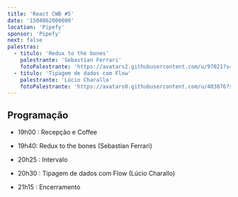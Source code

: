 ```yaml
---
title: 'React CWB #5'
date: '1504062000000'
location: 'Pipefy'
sponsor: 'Pipefy'
next: false
palestras:
  - titulo: 'Redux to the bones'
    palestrante: 'Sebastian Ferrari'
    fotoPalestrante: 'https://avatars2.githubusercontent.com/u/97021?s=460&v=4'
  - titulo: 'Tipagem de dados com Flow'
    palestrante: 'Lúcio Charallo'
    fotoPalestrante: 'https://avatars0.githubusercontent.com/u/403876?s=460&v=4'
---
```


## Programação

- 19h00 : Recepção e Coffee

- 19h40: Redux to the bones (Sebastian Ferrari)

- 20h25 : Intervalo

- 20h30 : Tipagem de dados com Flow (Lúcio Charallo)

- 21h15 : Encerramento
